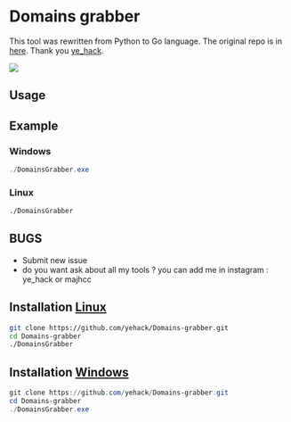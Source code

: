 # Domains grabber

This tool was rewritten from Python to Go language. The original repo is in [here](https://github.com/yehack/Domains-grabber). Thank you [ye_hack](https://github.com/yehack).

<img src="https://files.catbox.moe/lk5b69.gif" data-canonical-src="" style="max-width:100%;">

## Usage

## Example

### Windows

```powershell
./DomainsGrabber.exe
```

### Linux

```bash
./DomainsGrabber
```

## BUGS

- Submit new issue
- do you want ask about all my tools ? you can add me in instagram : ye_hack or majhcc

## Installation [Linux](https://wikipedia.org/wiki/Linux)

```bash
git clone https://github.com/yehack/Domains-grabber.git
cd Domains-grabber
./DomainsGrabber
```

## Installation [Windows](https://wikipedia.org/wiki/Microsoft_Windows)

```powershell
git clone https://github.com/yehack/Domains-grabber.git
cd Domains-grabber
./DomainsGrabber.exe
```
